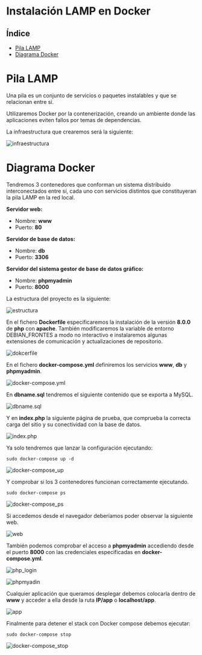 # Instalación LAMP en Docker

## Índice
- <a href="#1">Pila LAMP</a>
- <a href="#2">Diagrama Docker</a>



# <a name="1">Pila LAMP</a>

Una pila es un conjunto de servicios o paquetes instalables y que se relacionan entre sí.

Utilizaremos Docker por la contenerización, creando un ambiente donde las aplicaciones eviten fallos por temas de dependencias.

La infraestructura que crearemos será la siguiente:

![infraestructura](img/1.png)



# <a name="2">Diagrama Docker</a>

Tendremos 3 contenedores que conforman un sistema distribuido interconectados entre sí, cada uno con servicios distintos que constituyeran la pila LAMP en la red local.

**Servidor web:**
* Nombre: **www**
* Puerto: **80**

**Servidor de base de datos:**
* Nombre: **db**
* Puerto: **3306**

**Servidor del sistema gestor de base de datos gráfico:**
* Nombre: **phpmyadmin**
* Puerto: **8000**

La estructura del proyecto es la siguiente:

![estructura](img/2.png)

En el fichero **Dockerfile** especificaremos la instalación de la versión **8.0.0** de **php** con **apache**. También modificaremos la variable de entorno DEBIAN_FRONTES a modo no interactivo e instalaremos algunas extensiones de comunicación y actualizaciones de repositorio.

![dokcerfile](img/3.png)

En el fichero **docker-compose.yml** definiremos los servicios **www**, **db** y **phpmyadmin**.

![docker-compose.yml](img/4.png)

En **dbname.sql** tendremos el siguiente contenido que se exporta a MySQL.

![dbname.sql](img/5.png)

Y en **index.php** la siguiente página de prueba, que comprueba la correcta carga del sitio y su conectividad con la base de datos.

![index.php](img/6.png)

Ya solo tendremos que lanzar la configuración ejecutando:

```
sudo docker-compose up -d
```

![docker-compose_up](img/7.png)

Y comprobar si los 3 contenedores funcionan correctamente ejecutando.

```
sudo docker-compose ps
```

![docker-compose_ps](img/8.png)

Si accedemos desde el navegador deberíamos poder observar la siguiente web.

![web](img/9.png)

También podemos comprobar el acceso a **phpmyadmin** accediendo desde el puerto **8000** con las credenciales especificadas en **docker-compose.yml**.

![php_login](img/10.png)

![phpmyadin](img/11.png)

Cualquier aplicación que queramos desplegar debemos colocarla dentro de **www** y acceder a ella desde la ruta **IP/app** o **localhost/app**.

![app](img/12.png)

Finalmente para detener el stack con Docker compose debemos ejecutar:

```
sudo docker-compose stop
```

![docker-compose_stop](img/13.png)
